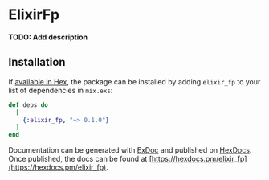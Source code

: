 # ElixirFp

**TODO: Add description**

## Installation

If [available in Hex](https://hex.pm/docs/publish), the package can be installed
by adding `elixir_fp` to your list of dependencies in `mix.exs`:

```elixir
def deps do
  [
    {:elixir_fp, "~> 0.1.0"}
  ]
end
```

Documentation can be generated with [ExDoc](https://github.com/elixir-lang/ex_doc)
and published on [HexDocs](https://hexdocs.pm). Once published, the docs can
be found at [https://hexdocs.pm/elixir_fp](https://hexdocs.pm/elixir_fp).

